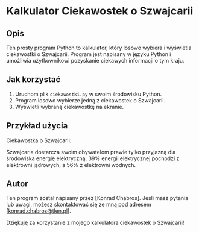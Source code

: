 # Kalkulator Ciekawostek o Szwajcarii

## Opis
Ten prosty program Python to kalkulator, który losowo wybiera i wyświetla ciekawostki o Szwajcarii. Program jest napisany w języku Python i umożliwia użytkownikowi pozyskanie ciekawych informacji o tym kraju.

## Jak korzystać
1. Uruchom plik `ciekawostki.py` w swoim środowisku Python.
2. Program losowo wybierze jedną z ciekawostek o Szwajcarii.
3. Wyświetli wybraną ciekawostkę na ekranie.

## Przykład użycia

Ciekawostka o Szwajcarii:

Szwajcaria dostarcza swoim obywatelom prawie tylko przyjazną dla środowiska energię elektryczną. 39% energii elektrycznej pochodzi z elektrowni jądrowych, a 56% z elektrowni wodnych.


## Autor
Ten program został napisany przez [Konrad Chabros]. Jeśli masz pytania lub uwagi, możesz skontaktować się ze mną pod adresem [konrad.chabros@tlen.pl].

Dziękuję za korzystanie z mojego kalkulatora ciekawostek o Szwajcarii!
